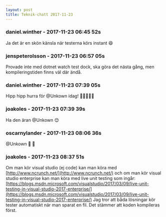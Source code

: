 ```yaml
---
layout: post
title: Teknik-chatt 2017-11-23
---
```

### daniel.winther - 2017-11-23 06:45 52s
Ja det är en skön känsla när testerna körs instant :smile:


### jenspeterolsson - 2017-11-23 06:57 05s
Provade inte med dotnet watch test dock, ska göra det nästa gång, men kompileringstiden finns väl där ändå. 
### daniel.winther - 2017-11-23 07:39 05s
Hipp hipp hurra för @Unkown idag! :birthday::gift::champagne::balloon::tada:
### joakoles - 2017-11-23 07:39 39s
Ha den äran @Unkown :blush:
### oscarnylander - 2017-11-23 08:06 36s
@Unkown :tada: :cake:
### joakoles - 2017-11-23 08:37 51s
Om man kör visual studio (ej code) kan man köra med [http://www.ncrunch.net/](http://www.ncrunch.net/) och om man kör visual studio enterprise kan man köra med live unit testing som ingår: [https://blogs.msdn.microsoft.com/visualstudio/2017/03/09/live-unit-testing-in-visual-studio-2017-enterprise/](https://blogs.msdn.microsoft.com/visualstudio/2017/03/09/live-unit-testing-in-visual-studio-2017-enterprise/) Jag tror att båda lösningar kör tester automatiskt när man sparat en fil. Det stämmer att koden kompileras först.
